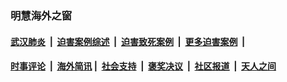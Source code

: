 
### 明慧海外之窗

####  [武汉肺炎](indexes/365.md?t=02012300) &nbsp;|&nbsp;  [迫害案例综述](indexes/328.md?t=02012300) &nbsp;|&nbsp; [迫害致死案例](indexes/277.md?t=02012300)  &nbsp;|&nbsp; [更多迫害案例](indexes/81.md?t=02012300)  &nbsp;|&nbsp; 
####  [时事评论](indexes/251.md?t=02012300) &nbsp;|&nbsp; [海外简讯](indexes/245.md?t=02012300)&nbsp;|&nbsp;  [社会支持](indexes/140.md?t=02012300) &nbsp;|&nbsp; [褒奖决议](indexes/282.md?t=02012300) &nbsp;|&nbsp; [社区报道](indexes/91.md?t=02012300)  &nbsp;|&nbsp; [天人之间](indexes/78.md?t=02012300) 

